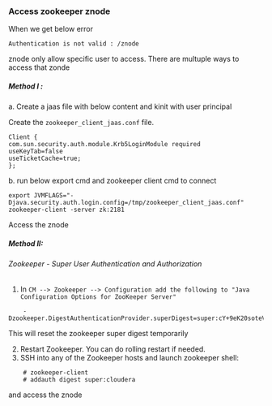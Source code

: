 ### Access zookeeper znode 

When we get below error
```
Authentication is not valid : /znode
```

znode only allow specific user to access.
There are multuple ways to access that zonde

##### Method I : 

a. Create a jaas file with below content and kinit with user principal 

Create the `zookeeper_client_jaas.conf` file.
```
Client {
com.sun.security.auth.module.Krb5LoginModule required
useKeyTab=false
useTicketCache=true;
}; 
```
b. run below export cmd and zookeeper client cmd to connect

```
export JVMFLAGS="-Djava.security.auth.login.config=/tmp/zookeeper_client_jaas.conf"
zookeeper-client -server zk:2181
```

Access the znode


##### Method II: 

###### Zookeeper - Super User Authentication and Authorization

1) In `CM --> Zookeeper --> Configuration add the following to "Java Configuration Options for ZooKeeper Server"`
```
    -Dzookeeper.DigestAuthenticationProvider.superDigest=super:cY+9eK20soteVC3fQ83SXDvwlP0=
```
    
This will reset the zookeeper super digest temporarily

2) Restart Zookeeper.  You can do rolling restart if needed.
3) SSH into any of the Zookeeper hosts and launch zookeeper shell:
```
    # zookeeper-client
    # addauth digest super:cloudera
```
and access the znode

```
